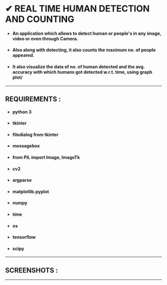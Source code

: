 # ✔ REAL TIME HUMAN DETECTION AND COUNTING
- #### An application which allows to detect human or people's in any image, video or even through Camera.
- #### Also along with detecting, it also counts the maximum no. of people appeared.
- #### It also visualize the data of no. of human detected and the avg. accuracy with which humans got detected w.r.t. time, using graph plot/

****

## REQUIREMENTS :
- #### python 3
- #### tkinter
- #### filedialog from tkinter
- #### messagebox
- #### from PIL import Image, ImageTk
- #### cv2
- #### argparse
- #### matplotlib.pyplot
- #### numpy
- #### time
- #### os
- #### tensorflow
- #### scipy

****

## SCREENSHOTS :

****

